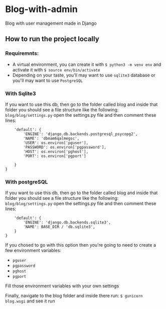 # Blog-with-admin
Blog with user management made in Django

## How to run the project locally
### Requiremnts:
- A virtual environment, you can create it with ```$ python3 -m venv env``` and activate it with ```$ source env/bin/activate```
- Depending on your taste, you'll may want to use ```sqlite3``` database or you'll may want to use ```PostgreSQL```

### With Sqlite3
If you want to use this db, then go to the folder called blog and inside that folder you should see a file structure like the following:
```blog/blog/settings.py``` open the settings.py file and then comment these lines: 

```DATABASES = {
    'default': {
        'ENGINE': 'django.db.backends.postgresql_psycopg2',
        'NAME': 'dbmam6qalmegsc',
        'USER': os.environ['pguser'],
        'PASSWORD': os.environ['pgpassword'],
        'HOST': os.environ['pghost'],
        'PORT': os.environ['pgport']

    }
}
```

### With postgreSQL
If you want to use this db, then go to the folder called blog and inside that folder you should see a file structure like the following:
```blog/blog/settings.py``` open the settings.py file and then comment these lines: 

```DATABASES = {
    'default': {
        'ENGINE': 'django.db.backends.sqlite3',
        'NAME': BASE_DIR / 'db.sqlite3',
    }
}
```

If you chosed to go with this option then you're going to need to create a few environment variables:
- ```pguser```
- ```pgpassword```
- ```pghost```
- ```pgport```

Fill those environment variables with your own settings

Finally, navigate to the blog folder and inside there run:
``` $ gunicorn blog.wsgi ``` and see it run